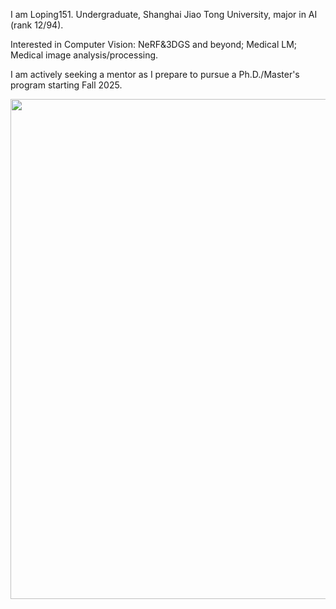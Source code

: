 I am Loping151. Undergraduate, Shanghai Jiao Tong University, major in AI (rank 12/94).

Interested in Computer Vision: NeRF&3DGS and beyond; Medical LM; Medical image analysis/processing.

I am actively seeking a mentor as I prepare to pursue a Ph.D./Master's program starting Fall 2025.

<img width="800" src="https://github-readme-activity-graph.vercel.app/graph?username=Loping151&theme=github-compact&hide_border=true&area=true" />

